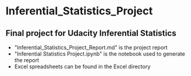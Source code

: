 # Inferential_Statistics_Project
 ## Final project for Udacity Inferential Statistics

- "Inferential_Statistics_Project_Report.md" is the project report
- "Inferential Statistics Project.ipynb" is the notebook used to generate the report
- Excel spreadsheets can be found in the Excel directory


